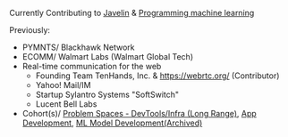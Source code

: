 Currently Contributing to [Javelin](https://github.com/getjavelin) & [Programming machine learning](https://github.com/ankumar/awesome-llm-architectures)  

Previously:
- PYMNTS/ Blackhawk Network
- ECOMM/ Walmart Labs (Walmart Global Tech)
- Real-time communication for the web
  - Founding Team TenHands, Inc. & https://webrtc.org/ (Contributor)
  - Yahoo! Mail/IM
  - Startup Sylantro Systems "SoftSwitch"
  - Lucent Bell Labs
- Cohort(s)/ [Problem Spaces - DevTools/Infra (Long Range)](https://docs.google.com/document/d/1b36vcpRMI5aIp8N2j_cVvhiv8OwDRGDxPDr2bJzcCGA/edit?usp=sharing), [App Development](https://nounandverb.io/), [ML Model Development(Archived)](https://app.chaya.ai/)
 
<!--
**ankumar/ankumar** is a ✨ _special_ ✨ repository because its `README.md` (this file) appears on your GitHub profile.

Here are some ideas to get you started:

- 🔭 I’m currently working on ...
- 🌱 I’m currently learning ...
- 👯 I’m looking to collaborate on ...
- 🤔 I’m looking for help with ...
- 💬 Ask me about ...
- 📫 How to reach me: ...
- 😄 Pronouns: ...
- ⚡ Fun fact: ...
-->
